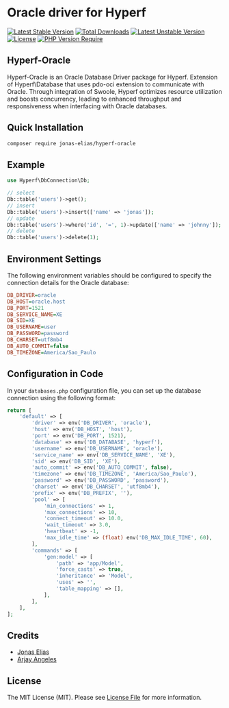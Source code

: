 # Oracle driver for Hyperf

[![Latest Stable Version](http://poser.pugx.org/jonas-elias/hyperf-oracle/v)](https://packagist.org/packages/jonas-elias/hyperf-oracle) [![Total Downloads](http://poser.pugx.org/jonas-elias/hyperf-oracle/downloads)](https://packagist.org/packages/jonas-elias/hyperf-oracle) [![Latest Unstable Version](http://poser.pugx.org/jonas-elias/hyperf-oracle/v/unstable)](https://packagist.org/packages/jonas-elias/hyperf-oracle) [![License](http://poser.pugx.org/jonas-elias/hyperf-oracle/license)](https://packagist.org/packages/jonas-elias/hyperf-oracle) [![PHP Version Require](http://poser.pugx.org/jonas-elias/hyperf-oracle/require/php)](https://packagist.org/packages/jonas-elias/hyperf-oracle)

## Hyperf-Oracle

Hyperf-Oracle is an Oracle Database Driver package for Hyperf. Extension of Hyperf\Database that uses pdo-oci extension to communicate with Oracle. Through integration of Swoole, Hyperf optimizes resource utilization and boosts concurrency, leading to enhanced throughput and responsiveness when interfacing with Oracle databases.

## Quick Installation

```bash
composer require jonas-elias/hyperf-oracle
```

## Example

```php
use Hyperf\DbConnection\Db;

// select
Db::table('users')->get();
// insert
Db::table('users')->insert(['name' => 'jonas']);
// update
Db::table('users')->where('id', '=', 1)->update(['name' => 'johnny']);
// delete
Db::table('users')->delete(1);
```

## Environment Settings

The following environment variables should be configured to specify the connection details for the Oracle database:

```ini
DB_DRIVER=oracle
DB_HOST=oracle.host
DB_PORT=1521
DB_SERVICE_NAME=XE
DB_SID=XE
DB_USERNAME=user
DB_PASSWORD=password
DB_CHARSET=utf8mb4
DB_AUTO_COMMIT=false
DB_TIMEZONE=America/Sao_Paulo
```

## Configuration in Code

In your `databases.php` configuration file, you can set up the database connection using the following format:

```php
return [
    'default' => [
        'driver' => env('DB_DRIVER', 'oracle'),
        'host' => env('DB_HOST', 'host'),
        'port' => env('DB_PORT', 1521),
        'database' => env('DB_DATABASE', 'hyperf'),
        'username' => env('DB_USERNAME', 'oracle'),
        'service_name' => env('DB_SERVICE_NAME', 'XE'),
        'sid' => env('DB_SID', 'XE'),
        'auto_commit' => env('DB_AUTO_COMMIT', false),
        'timezone' => env('DB_TIMEZONE', 'America/Sao_Paulo'),
        'password' => env('DB_PASSWORD', 'password'),
        'charset' => env('DB_CHARSET', 'utf8mb4'),
        'prefix' => env('DB_PREFIX', ''),
        'pool' => [
            'min_connections' => 1,
            'max_connections' => 10,
            'connect_timeout' => 10.0,
            'wait_timeout' => 3.0,
            'heartbeat' => -1,
            'max_idle_time' => (float) env('DB_MAX_IDLE_TIME', 60),
        ],
        'commands' => [
            'gen:model' => [
                'path' => 'app/Model',
                'force_casts' => true,
                'inheritance' => 'Model',
                'uses' => '',
                'table_mapping' => [],
            ],
        ],
    ],
];
```

## Credits

- [Jonas Elias](https://github.com/jonas-elias)
- [Arjay Angeles](https://github.com/yajra/laravel-oci8)

## License

The MIT License (MIT). Please see [License File](LICENSE.md) for more information.

